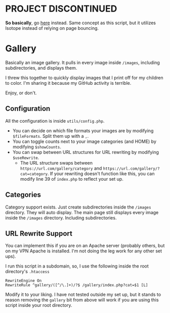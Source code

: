 # PROJECT DISCONTINUED

**So basically**, go [here](https://github.com/septor/pepperprintthis) instead. Same concept as this script, but it utilizes Isotope instead of relying on page bouncing.

# Gallery

Basically an image gallery. It pulls in every image inside `/images`, including subdirectories, and displays them.

I threw this together to quickly display images that I print off for my children to color. I'm sharing it because my GitHub activity is terrible.

Enjoy, or don't.

## Configuration

All the configuration is inside `utils/config.php`.

* You can decide on which file formats your images are by modifying `$fileFormats`. Split them up with a `,`.
* You can toggle counts next to your image categories (and HOME) by modifying `$showCounts`.
* You can swap between URL structures for URL rewriting by modifying `$useRewrite`.
    * The URL structure swaps between `https://url.com/gallery/category` and `https://url.com/gallery/?cat=category`. If your rewriting doesn't function like this, you can modify line 39 of `index.php` to reflect your set up.

## Categories

Category support exists. Just create subdirectories inside the `/images` directory. They will auto display. The main page still displays every image inside the `/images` directory. Including subdirectories.

## URL Rewrite Support

You can implement this if you are on an Apache server (probably others, but on my VPN Apache is installed. I'm not doing the leg work for any other set ups).

I run this script in a subdomain, so, I use the following inside the root directory's `.htaccess`

```
RewriteEngine On
RewriteRule ^gallery/([^/\.]+)/?$ /gallery/index.php?cat=$1 [L]
```

Modify it to your liking. I have not tested outside my set up, but it stands to reason removing the `gallery` bit from above will work if you are using this script inside your root directory.
